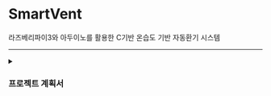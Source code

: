 # SmartVent
라즈베리파이3와 아두이노를 활용한 C기반 온습도 기반 자동환기 시스템

---
<details>
  <summary><h3>프로젝트 계획서</summary>
  ### 1. 필요성
  1-1. 문제제기
  - 여름철 또는 겨울철에는 실내 공기 질 악화나 실내외 온도 차로 인해 건강 문제가 발생 가능
  - 특히, 밀폐된 실내 공간에서는 CO2 나 습도 증가로 두통이나 불쾌감, 집중력 저하 등의 문제 유발
  - 환기를 위해 수동으로 창문을 열어야 하며, 실외 기상 상황을 고려하지 않고 무작정 환기하는 것은 에너지 낭비
  - 실외 미세먼지, 기온 등의 적절한 기준없이 환기하는 경우가 많음

  1-2. 시장 동향
  - 스마트홈 시장(국내, 해외)은 지속적으로 성장 중
  - 센서를 이용한 자동화 시스템 수요 증가
  - IoT 기반의 스마트 환기 시스템은 에너지 절감 및 건강 유지 측면에서 주목받고 있는 분야

  <br/>
  ### 2. 아이디어 기술
  - 실내 온습도 센서를 통해 현재 상태 감지 후, 실외 날씨 API로 외부 환경 정보 수신
  - 실내 환경이 불쾌지수 또는 설정 임계치를 초과하고 외부 날씨가 환기에 적합할 경우 자동으로 환기 장치 작동
  (시스템 개념도 추가)

  <br/>
  ### 2. 기능 요구사항 목록
  | 번호   | 기능명             | 설명                                                                 |
  |--------|--------------------|----------------------------------------------------------------------|
  | F-01   | 실내 온습도 측정   | DHT11 센서로 회의실 온도/습도 실시간 측정                           |
  | F-02   | 외부 날씨 정보 수집 | 외부 API를 활용해 현재 날씨, 미세먼지 정보 수집                     |
  | F-03   | 자동 환기 제어     | 조건 만족 시 릴레이를 통해 환풍기 자동 ON/OFF                        |
  | F-04   | 환기 시뮬레이션    | LED 또는 메세지로 환기 상태 표시 (실제 팬 없음)                     |
  | F-05   | 데이터 저장        | 실시간 데이터를 주기적으로 DB에 저장                                |
  | F-06   | 대시보드 시각화    | 시간대별 온습도, 환기 상태, 날씨 데이터를 차트로 표현               |
  | F-07   | 관리자 설정        | 환기 조건, 온습도 기준치 설정 가능      |

  ** 여기서 기능 6번과 7번은 부가 기능 **

  <br/>

  ### 3. 자동 환경 조건 예시
  | 조건 | 설명 |
  | --- | --- |
  | 실내 온도 ≥ 28℃ | 고온 상태로 판단하여 환기 시작 |
  | 실내 습도 ≥ 70% | 고습 상태로 판단하여 환기 시작 |
  | 실외 온도 ≤ 26℃, 습도 ≤ 60% | 환기하기 적절한 외부 조건일 경우에만 작동 |
  | 외부 미세먼지 농도 ≤ ‘보통’ 수준 | 미세먼지가 나쁠 때는 환기 제한 |
  | 외부 강수 | 비나 눈 등 강수 시 환기 자제 |

  <br/>

  ### 4. 순서도
  (순서도 사진 추가)

  <br/>

  ### 5. 일정표
  | 날짜         | 작업 
  내용                                                                                 | 관련 기능 
  번호        |
  | ---------- | ------------------------------------------------------------------------------------- | 
  --------------- |
| 7월 25일 (금) | - 프로젝트 환경 세팅, 센서 테스트<br>- 프로젝트 기획<br>- 실내 온습도 센서 데이터 수집 모듈 개발<br>- 외부 날씨 API 연동 기능 구현 | F-01, F-02      |
| 7월 26일 (토) | - 조건 기반 자동 환기 시뮬레이션 로직 개발<br>- 환기 시뮬레이션 UI 구성                                         | F-02            |
| 7월 27일 (일) | (작업 없음)                                                                               | -               |
| 7월 28일 (월) | - DB 설계 및 시간별 데이터 저장 기능 구현<br>- DB 연동 테스트<br>- 전체 기능 통합 및 연동 테스트                      | F-04, F-05      |
| 7월 29일 (화) | - 시나리오 기반 통합 시연 준비<br>- 부가적인 기능 구현 (시각화, 웹 또는 콘솔 기반 구현)                               | F-06, F-08 (오타) |
| 7월 30일 (수) | - UI 개선 및 버그 수정<br>- 발표 자료 작성 및 리허설                                                   | 전체              |
| 7월 31일 (목) | - 프로젝트 발표 및 시연                                                                        | 전체              |

### 6. 리스크 분석
| 구분       | 내용                         | 대응방안                           |
| -------- | -------------------------- | ------------------------------ |
| 기술적 리스크  | 실외 API 호출 오류, 인터넷 연결 문제    | 예외처리 및 기본값 설정, 캐싱              |
| 하드웨어 리스크 | 센서 오작동, 라즈베리파이 연결 불량       | 예비 센서 확보, 핀 번호 재확인             |
| 알고리즘 정확도 | 환기 필요성 판단이 실제 상황과 어긋날 수 있음 | 임계값 조정 및 테스트 반복                |
| 일정 리스크   | 특정 기능 지연 → 전체 일정에 영향       | 여유일 확보(7월 30일), 병렬 개발 가능하도록 설계 |

<br/>

### 7. 활용방안 & 기대효과
- 자취생, 1인 가구, 환기가 어려운 구조의 가정 혹은 직장 등에서 유용하게 활용 가능
- 스마트홈 자동화 기초 프로젝트로 확장 가능
- 환기 상황을 기반으로 한 공기질 평가 시스템이나 건강관리 앱과의 연계 가능 

- 쾌적한 환경 제공 : 실내 온습도와 외부 환경을 종합 분석해 자동 환기를 시행함으로써 쾌적하고 건강한 실내 공기질 유지, 자동으로 적절한 시점에 환기가 이루어져 곰팡이, CO2 농도 문제, 습도 문제 등을 줄일 수 있음 
- 에너지 효율성 증대
- 시장 경쟁력 및 확장성
<br/>

</details>